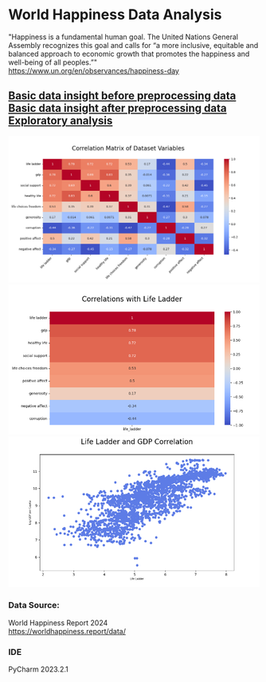 # World Happiness Data Analysis
"Happiness is a fundamental human goal. The United Nations General Assembly recognizes this goal
and calls for “a more inclusive, equitable and balanced approach to economic growth that 
promotes the happiness and well-being of all peoples.”"  
https://www.un.org/en/observances/happiness-day


[Basic data insight before preprocessing data](insight/basic_insight.txt)  
[Basic data insight after preprocessing data](insight/basic_insight_clean_data.txt)  
[Exploratory analysis](exploratory_data_analysis.md)
--------------------------------------------  

![correlation](static/graphs/correlation_heatmap.png)
![correlation](static/graphs/correlation_heatmap_for_life_ladder.png)
![correlation](static/graphs/correlation_life_ladder&gdp_scatterplot.png)  

### Data Source:
World Happiness Report 2024  
https://worldhappiness.report/data/  

### IDE
PyCharm 2023.2.1  


